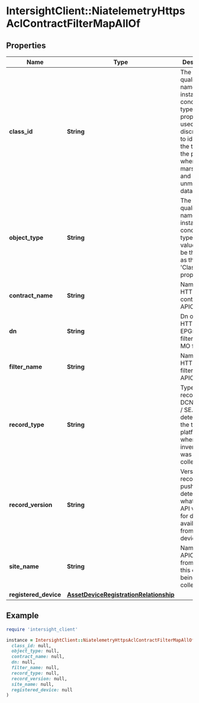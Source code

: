 # IntersightClient::NiatelemetryHttpsAclContractFilterMapAllOf

## Properties

| Name | Type | Description | Notes |
| ---- | ---- | ----------- | ----- |
| **class_id** | **String** | The fully-qualified name of the instantiated, concrete type. This property is used as a discriminator to identify the type of the payload when marshaling and unmarshaling data. | [default to &#39;niatelemetry.HttpsAclContractFilterMap&#39;] |
| **object_type** | **String** | The fully-qualified name of the instantiated, concrete type. The value should be the same as the &#39;ClassId&#39; property. | [default to &#39;niatelemetry.HttpsAclContractFilterMap&#39;] |
| **contract_name** | **String** | Name of HTTPS ACL contract for APIC. | [optional] |
| **dn** | **String** | Dn of the HTTPS ACL EPGs subject filter relation MO for APIC. | [optional] |
| **filter_name** | **String** | Name of HTTPS ACL filter for APIC. | [optional] |
| **record_type** | **String** | Type of record DCNM / APIC / SE. This determines the type of platform where inventory was collected. | [optional] |
| **record_version** | **String** | Version of record being pushed. This determines what was the API version for data available from the device. | [optional] |
| **site_name** | **String** | Name of the APIC site from which this data is being collected. | [optional] |
| **registered_device** | [**AssetDeviceRegistrationRelationship**](AssetDeviceRegistrationRelationship.md) |  | [optional] |

## Example

```ruby
require 'intersight_client'

instance = IntersightClient::NiatelemetryHttpsAclContractFilterMapAllOf.new(
  class_id: null,
  object_type: null,
  contract_name: null,
  dn: null,
  filter_name: null,
  record_type: null,
  record_version: null,
  site_name: null,
  registered_device: null
)
```

